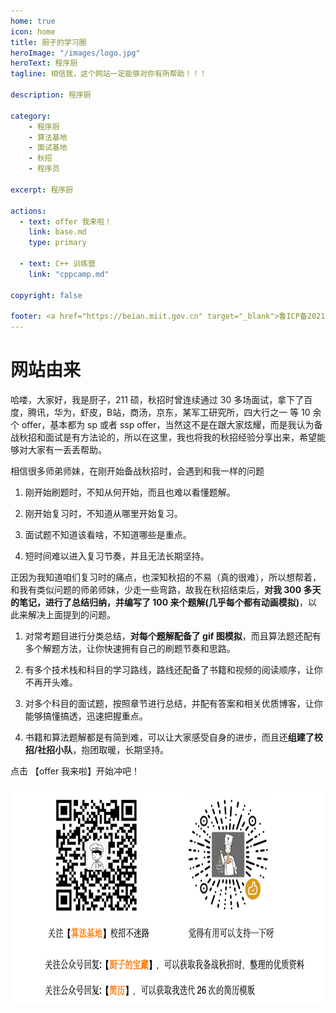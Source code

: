 ```yaml
---
home: true
icon: home
title: 厨子的学习圈
heroImage: "/images/logo.jpg"
heroText: 程序厨
tagline: 相信我，这个网站一定能够对你有所帮助！！！

description: 程序厨

category: 
    - 程序厨
    - 算法基地
    - 面试基地
    - 秋招
    - 程序员

excerpt: 程序厨

actions:
  - text: offer 我来啦！
    link: base.md
    type: primary

  - text: C++ 训练营
    link: "cppcamp.md"

copyright: false

footer: <a href="https://beian.miit.gov.cn" target="_blank">鲁ICP备2021037188号</a>  | Copyright © 2023.5.7-至今 厨子
---
```


##
# 网站由来

哈喽，大家好，我是厨子，211 硕，秋招时曾连续通过 30 多场面试，拿下了百度，腾讯，华为，虾皮，B站，商汤，京东，某军工研究所，四大行之一 等 10 余个 offer，基本都为 sp 或者 ssp offer，当然这不是在跟大家炫耀，而是我认为备战秋招和面试是有方法论的，所以在这里，我也将我的秋招经验分享出来，希望能够对大家有一丢丢帮助。

相信很多师弟师妹，在刚开始备战秋招时，会遇到和我一样的问题 

1. 刚开始刷题时，不知从何开始，而且也难以看懂题解。

2. 刚开始复习时，不知道从哪里开始复习。 

3. 面试题不知道该看啥，不知道哪些是重点。

4. 短时间难以进入复习节奏，并且无法长期坚持。

正因为我知道咱们复习时的痛点，也深知秋招的不易（真的很难），所以想帮着，和我有类似问题的师弟师妹，少走一些弯路，故我在秋招结束后，**对我 300 多天的笔记，进行了总结归纳，并编写了 100 来个题解(几乎每个都有动画模拟)**，以此来解决上面提到的问题。

1. 对常考题目进行分类总结，**对每个题解配备了 gif 图模拟**，而且算法题还配有多个解题方法，让你快速拥有自己的刷题节奏和思路。

2. 有多个技术栈和科目的学习路线，路线还配备了书籍和视频的阅读顺序，让你不再开头难。

3. 对多个科目的面试题，按照章节进行总结，并配有答案和相关优质博客，让你能够搞懂搞透，迅速把握重点。

4. 书籍和算法题解都是有简到难，可以让大家感受自身的进步，而且还**组建了校招/社招小队**，抱团取暖，长期坚持。

点击 【offer 我来啦】开始冲吧！

<!-- <FooBar /> -->

<img src="./image/chuzi.png" width="700" height="350" style="display: block; margin: auto;">